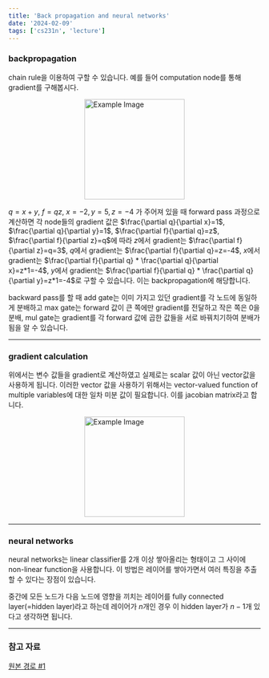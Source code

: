 ```yaml
---
title: 'Back propagation and neural networks'
date: '2024-02-09'
tags: ['cs231n', 'lecture']
---
```


### backpropagation

chain rule을 이용하여 구할 수 있습니다. 예를 들어 computation node를 통해 gradient를 구해봅시다.

<img src="https://velog.velcdn.com/images/devjo/post/ff9e2685-fe0d-44a9-ad04-80461c17a5d4/image.png" alt="Example Image" style="display: block; margin: 0 auto; height:200;" />

$q=x+y$, $f=qz$, $x=-2, y=5, z=-4$ 가 주어져 있을 때 forward pass 과정으로 계산하면 각 node들의 gradient 값은 $\frac{\partial q}{\partial x}=1$, $\frac{\partial q}{\partial y}=1$, $\frac{\partial f}{\partial q}=z$, $\frac{\partial f}{\partial z}=q$에 따라 $z$에서 gradient는 $\frac{\partial f}{\partial z}=q=3$, $q$에서 gradient는 $\frac{\partial f}{\partial q}=z=-4$, $x$에서 gradient는 $\frac{\partial f}{\partial q} * \frac{\partial q}{\partial x}=z*1=-4$, $y$에서 gradient는 $\frac{\partial f}{\partial q} * \frac{\partial q}{\partial y}=z*1=-4$로 구할 수 있습니다. 이는 backpropagation에 해당합니다.

backward pass를 할 때 add gate는 이미 가지고 있던 gradient를 각 노드에 동일하게 분배하고 max gate는 forward 값이 큰 쪽에만 gradient를 전달하고 작은 쪽은 0을 분배, mul gate는 gradient를 각 forward 값에 곱한 값들을 서로 바꿔치기하여 분배가 됨을 알 수 있습니다.

---

### gradient calculation

위에서는 변수 값들을 gradient로 계산하였고 실제로는 scalar 값이 아닌 vector값을 사용하게 됩니다. 이러한 vector 값을 사용하기 위해서는 vector-valued function of multiple variables에 대한 일차 미분 값이 필요합니다. 이를 jacobian matrix라고 합니다.

<img src="https://velog.velcdn.com/images/devjo/post/449000ea-3e5b-47d6-b4e4-c851d179419d/image.png" alt="Example Image" style="display: block; margin: 0 auto; height:200;" />

---

### neural networks

neural networks는 linear classifier를 2개 이상 쌓아올리는 형태이고 그 사이에 non-linear function을 사용합니다. 이 방법은 레이어를 쌓아가면서 여러 특징을 추출할 수 있다는 장점이 있습니다.

중간에 모든 노드가 다음 노드에 영향을 끼치는 레이어를 fully connected layer(=hidden layer)라고 하는데 레이어가 $n$개인 경우 이 hidden layer가 $n-1$개 있다고 생각하면 됩니다.

---

### 참고 자료

[원본 경로 #1](https://youtu.be/d14TUNcbn1k?si=DCOAXYJHHK5E5_Cx)



